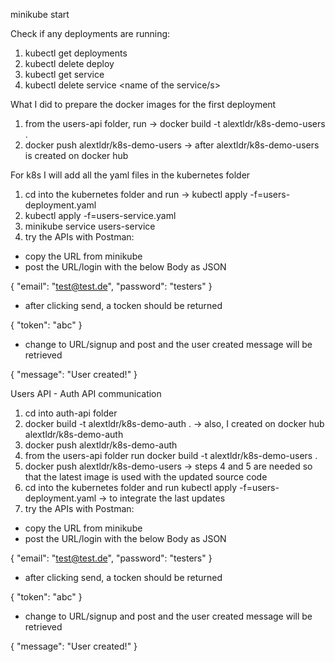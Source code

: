 minikube start

Check if any deployments are running:

1. kubectl get deployments 
2. kubectl delete deploy <name of the running deployment>
3. kubectl get service
4. kubectl delete service <name of the service/s>

What I did to prepare the docker images for the first deployment

1. from the users-api folder, run -> docker build -t alextldr/k8s-demo-users .
2. docker push alextldr/k8s-demo-users -> after alextldr/k8s-demo-users is created on docker hub

For k8s I will add all the yaml files in the kubernetes folder

1. cd into the kubernetes folder and run -> kubectl apply -f=users-deployment.yaml
2. kubectl apply -f=users-service.yaml
3. minikube service users-service
4. try the APIs with Postman:
- copy the URL from minikube
- post the URL/login with the below Body as JSON

{
    "email": "test@test.de",
    "password": "testers"
}

- after clicking send, a tocken should be returned

{
    "token": "abc"
}

- change to URL/signup and post and the user created message will be retrieved

{
    "message": "User created!"
}

Users API - Auth API communication

1. cd into auth-api folder
2. docker build -t alextldr/k8s-demo-auth . -> also, I created on docker hub alextldr/k8s-demo-auth
3. docker push alextldr/k8s-demo-auth
4. from the users-api folder run docker build -t alextldr/k8s-demo-users .
5. docker push alextldr/k8s-demo-users -> steps 4 and 5 are needed so that the latest image is used with the updated source code
6. cd into the kubernetes folder and run kubectl apply -f=users-deployment.yaml -> to integrate the last updates
7. try the APIs with Postman:
- copy the URL from minikube
- post the URL/login with the below Body as JSON

{
    "email": "test@test.de",
    "password": "testers"
}

- after clicking send, a tocken should be returned

{
    "token": "abc"
}

- change to URL/signup and post and the user created message will be retrieved

{
    "message": "User created!"
}
